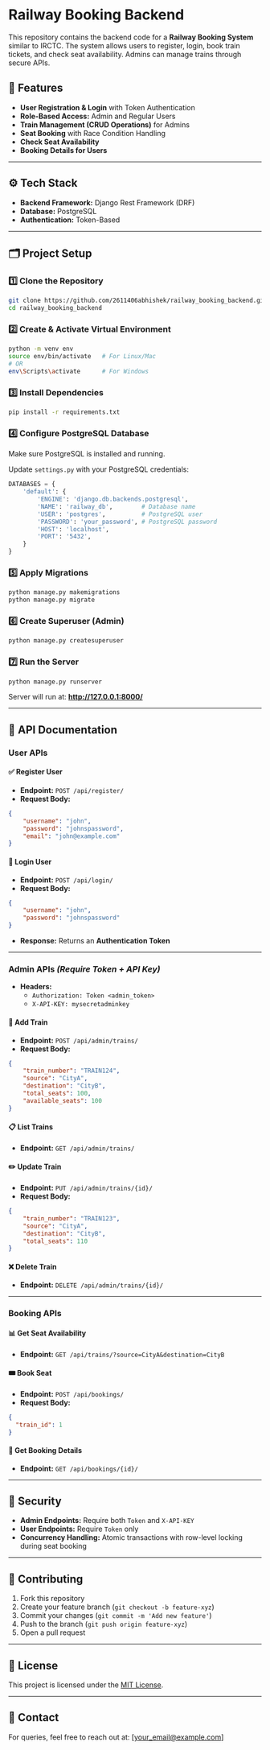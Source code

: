 # Railway Booking Backend

This repository contains the backend code for a **Railway Booking System** similar to IRCTC. The system allows users to register, login, book train tickets, and check seat availability. Admins can manage trains through secure APIs.

## 🚀 Features
- **User Registration & Login** with Token Authentication
- **Role-Based Access:** Admin and Regular Users
- **Train Management (CRUD Operations)** for Admins
- **Seat Booking** with Race Condition Handling
- **Check Seat Availability**
- **Booking Details for Users**

---

## ⚙️ Tech Stack
- **Backend Framework:** Django Rest Framework (DRF)
- **Database:** PostgreSQL
- **Authentication:** Token-Based

---

## 🗂️ Project Setup

### 1️⃣ Clone the Repository
```bash
git clone https://github.com/2611406abhishek/railway_booking_backend.git
cd railway_booking_backend
```

### 2️⃣ Create & Activate Virtual Environment
```bash
python -m venv env
source env/bin/activate   # For Linux/Mac
# OR
env\Scripts\activate      # For Windows
```

### 3️⃣ Install Dependencies
```bash
pip install -r requirements.txt
```

### 4️⃣ Configure PostgreSQL Database
Make sure PostgreSQL is installed and running.

Update `settings.py` with your PostgreSQL credentials:
```python
DATABASES = {
    'default': {
        'ENGINE': 'django.db.backends.postgresql',
        'NAME': 'railway_db',        # Database name
        'USER': 'postgres',          # PostgreSQL user
        'PASSWORD': 'your_password', # PostgreSQL password
        'HOST': 'localhost',
        'PORT': '5432',
    }
}
```

### 5️⃣ Apply Migrations
```bash
python manage.py makemigrations
python manage.py migrate
```

### 6️⃣ Create Superuser (Admin)
```bash
python manage.py createsuperuser
```

### 7️⃣ Run the Server
```bash
python manage.py runserver
```

Server will run at: **http://127.0.0.1:8000/**

---

## 🔐 API Documentation

### User APIs

#### ✅ **Register User**
- **Endpoint:** `POST /api/register/`
- **Request Body:**
```json
{
    "username": "john",
    "password": "johnspassword",
    "email": "john@example.com"
}
```

#### 🔑 **Login User**
- **Endpoint:** `POST /api/login/`
- **Request Body:**
```json
{
    "username": "john",
    "password": "johnspassword"
}
```
- **Response:** Returns an **Authentication Token**

---

### Admin APIs *(Require Token + API Key)*
- **Headers:**
  - `Authorization: Token <admin_token>`
  - `X-API-KEY: mysecretadminkey`

#### 🚄 **Add Train**
- **Endpoint:** `POST /api/admin/trains/`
- **Request Body:**
```json
{
    "train_number": "TRAIN124",
    "source": "CityA",
    "destination": "CityB",
    "total_seats": 100,
    "available_seats": 100
}
```

#### 📋 **List Trains**
- **Endpoint:** `GET /api/admin/trains/`

#### ✏️ **Update Train**
- **Endpoint:** `PUT /api/admin/trains/{id}/`
- **Request Body:**
```json
{
    "train_number": "TRAIN123",
    "source": "CityA",
    "destination": "CityB",
    "total_seats": 110
}
```

#### ❌ **Delete Train**
- **Endpoint:** `DELETE /api/admin/trains/{id}/`

---

### Booking APIs

#### 📊 **Get Seat Availability**
- **Endpoint:** `GET /api/trains/?source=CityA&destination=CityB`

#### 🎟️ **Book Seat**
- **Endpoint:** `POST /api/bookings/`
- **Request Body:**
```json
{
  "train_id": 1
}
```

#### 📄 **Get Booking Details**
- **Endpoint:** `GET /api/bookings/{id}/`

---

## 🔐 Security
- **Admin Endpoints:** Require both `Token` and `X-API-KEY`
- **User Endpoints:** Require `Token` only
- **Concurrency Handling:** Atomic transactions with row-level locking during seat booking

---

## 🙌 Contributing
1. Fork this repository
2. Create your feature branch (`git checkout -b feature-xyz`)
3. Commit your changes (`git commit -m 'Add new feature'`)
4. Push to the branch (`git push origin feature-xyz`)
5. Open a pull request

---

## 📄 License
This project is licensed under the [MIT License](LICENSE).

---

## 📧 Contact
For queries, feel free to reach out at: [your_email@example.com]

